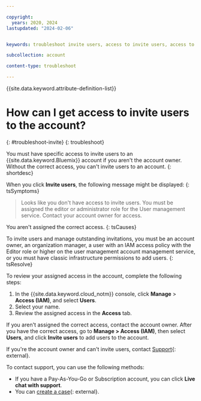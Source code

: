 ```yaml
---

copyright:
  years: 2020, 2024
lastupdated: "2024-02-06"


keywords: troubleshoot invite users, access to invite users, access to add users

subcollection: account

content-type: troubleshoot

---
```


{{site.data.keyword.attribute-definition-list}}

# How can I get access to invite users to the account?
{: #troubleshoot-invite}
{: troubleshoot}

You must have specific access to invite users to an {{site.data.keyword.Bluemix}} account if you aren't the account owner. Without the correct access, you can't invite users to an account.
{: shortdesc}

When you click **Invite users**, the following message might be displayed:
{: tsSymptoms}

> Looks like you don't have access to invite users. You must be assigned the editor or administrator role for the User management service. Contact your account owner for access.

You aren't assigned the correct access.
{: tsCauses}

To invite users and manage outstanding invitations, you must be an account owner, an organization manager, a user with an IAM access policy with the Editor role or higher on the user management account management service, or you must have classic infrastructure permissions to add users.
{: tsResolve}

To review your assigned access in the account, complete the following steps:

1. In the {{site.data.keyword.cloud_notm}} console, click **Manage** > **Access (IAM)**, and select **Users**.
2. Select your name.
3. Review the assigned access in the **Access** tab.

If you aren't assigned the correct access, contact the account owner. After you have the correct access, go to **Manage > Access (IAM)**, then select **Users**, and click **Invite users** to add users to the account.

If you're the account owner and can't invite users, contact [Support](/unifiedsupport/supportcenter){: external}.

To contact support, you can use the following methods:
* If you have a Pay-As-You-Go or Subscription account, you can click **Live chat with support**.
* You can [create a case](/unifiedsupport/cases/form){: external}.
